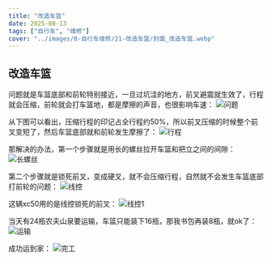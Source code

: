 ```yaml
---
title: "改造车篮"  
date: 2025-08-13  
tags: ["自行车", "维修"]  
cover: "../images/0-自行车维修/21-改造车篮/封面_改造车篮.webp"
---
```

## 改造车篮
问题就是车篮底部和前轮特别接近，一旦过坑洼的地方，前叉避震就生效了，行程就会压缩，前轮就会打车篮地，都是摩擦的声音，也很影响车速：
![问题](../images/0-维修自行车/21-改造车篮/问题.webp)

从下图可以看出，压缩行程的印记占全行程约50%，所以前叉压缩的时候整个前叉变短了，然后车篮底部就和前轮发生摩擦了：
![行程](../images/0-维修自行车/21-改造车篮/行程.jpg)

那解决的办法，第一个步骤就是用长的螺丝拉开车篮和把立之间的间隙：
![长螺丝](../images/0-维修自行车/21-改造车篮/长螺丝.webp)

第二个步骤就是锁死前叉，变成硬叉，就不会压缩行程，自然就不会发生车篮底部打前轮的问题：
![线控](../images/0-维修自行车/21-改造车篮/线控.jpg)

这辆xc50用的是线控锁死的前叉：
![线控1](../images/0-维修自行车/21-改造车篮/线控1.webp)

当天有24瓶农夫山泉要运输，车篮只能装下16瓶，那我书包再装8瓶，就ok了：
![运输](../images/0-维修自行车/21-改造车篮/运输.webp)

成功运到家：
![完工](../images/0-维修自行车/21-改造车篮/完工.webp)